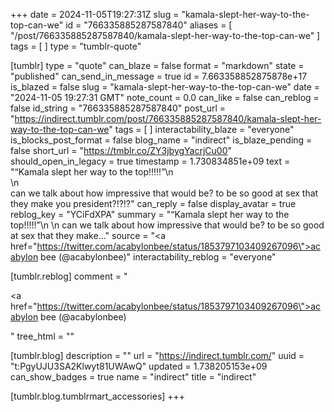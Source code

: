 +++
date = 2024-11-05T19:27:31Z
slug = "kamala-slept-her-way-to-the-top-can-we"
id = "766335885287587840"
aliases = [ "/post/766335885287587840/kamala-slept-her-way-to-the-top-can-we" ]
tags = [ ]
type = "tumblr-quote"

[tumblr]
type = "quote"
can_blaze = false
format = "markdown"
state = "published"
can_send_in_message = true
id = 7.663358852875878e+17
is_blazed = false
slug = "kamala-slept-her-way-to-the-top-can-we"
date = "2024-11-05 19:27:31 GMT"
note_count = 0.0
can_like = false
can_reblog = false
id_string = "766335885287587840"
post_url = "https://indirect.tumblr.com/post/766335885287587840/kamala-slept-her-way-to-the-top-can-we"
tags = [ ]
interactability_blaze = "everyone"
is_blocks_post_format = false
blog_name = "indirect"
is_blaze_pending = false
short_url = "https://tmblr.co/ZY3jbygYacrjCu00"
should_open_in_legacy = true
timestamp = 1.730834851e+09
text = "&ldquo;Kamala slept her way to the top!!!!!&rdquo;\n<br/>\n<br/>can we talk about how impressive that would be? to be so good at sex that they make you president?!?!?"
can_reply = false
display_avatar = true
reblog_key = "YCiFdXPA"
summary = "“Kamala slept her way to the top!!!!!”\n \n can we talk about how impressive that would be? to be so good at sex that they make..."
source = "<a href=\"https://twitter.com/acabylonbee/status/1853797103409267096\">acabylon bee (@acabylonbee)</a>"
interactability_reblog = "everyone"

[tumblr.reblog]
comment = "<p><a href=\"https://twitter.com/acabylonbee/status/1853797103409267096\">acabylon bee (@acabylonbee)</a></p>"
tree_html = ""

[tumblr.blog]
description = ""
url = "https://indirect.tumblr.com/"
uuid = "t:PgyUJU3SA2Klwyt81UWAwQ"
updated = 1.738205153e+09
can_show_badges = true
name = "indirect"
title = "indirect"

[tumblr.blog.tumblrmart_accessories]
+++

